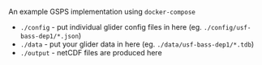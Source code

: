 An example GSPS implementation using `docker-compose`

* `./config` - put individual glider config files in here (eg. `./config/usf-bass-dep1/*.json`)
* `./data` - put your glider data in here (eg. `./data/usf-bass-dep1/*.tdb`)
* `./output` - netCDF files are produced here

